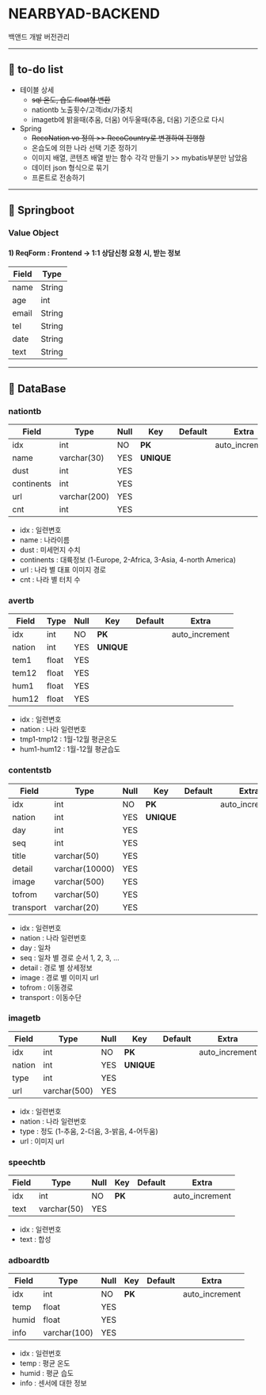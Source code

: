 # NEARBYAD-BACKEND
백앤드 개발 버전관리

****
## 💪 to-do list
* 테이블 상세
  * ~~sql 온도, 습도 float형 변환~~
  * nationtb 노출횟수/고객idx/가중치 
  * imagetb에 밝을때(추움, 더움) 어두울때(추움, 더움) 기준으로 다시 
* Spring
  * ~~RecoNation vo 정의 >> RecoCountry로 변경하여 진행함~~
  * 온습도에 의한 나라 선택 기준 정하기
  * 이미지 배열, 콘텐츠 배열 받는 함수 각각 만들기 >> mybatis부분만 남았음
  * 데이터 json 형식으로 묶기
  * 프론트로 전송하기
****

## :dart: Springboot
### Value Object
#### 1) ReqForm : Frontend -> 1:1 상담신청 요청 시, 받는 정보
|Field|Type|
|---|---|
|name|String|
|age|int|
|email|String|
|tel|String|
|date|String|
|text|String|

***


## :dart: DataBase

### nationtb
|Field|Type|Null|Key|Default|Extra|
|---|---|---|---|---|---|
|idx|int|NO|**PK**||auto_increment|
|name|varchar(30)|YES|**UNIQUE**||
|dust|int|YES|||
|continents|int|YES|||
|url|varchar(200)|YES|
|cnt|int|YES|||
* idx : 일련변호
* name : 나라이름
* dust : 미세먼지 수치
* continents : 대륙정보 (1-Europe, 2-Africa, 3-Asia, 4-north America)
* url : 나라 별 대표 이미지 경로
* cnt : 나라 별 터치 수


### avertb
|Field|Type|Null|Key|Default|Extra|
|---|---|---|---|---|---|
|idx|int|NO|**PK**||auto_increment|
|nation|int|YES|**UNIQUE**|||
|tem1|float|YES|||
|tem12|float|YES|||
|hum1|float|YES|||
|hum12|float|YES|||
* idx : 일련변호
* nation : 나라 일련번호
* tmp1-tmp12 : 1월-12월 평균온도
* hum1-hum12 : 1월-12월 평균습도


### contentstb
|Field|Type|Null|Key|Default|Extra|
|---|---|---|---|---|---|
|idx|int|NO|**PK**||auto_increment|
|nation|int|YES|**UNIQUE**|||
|day|int|YES|||
|seq|int|YES|||
|title|varchar(50)|YES|
|detail|varchar(10000)|YES|||
|image|varchar(500)|YES|||
|tofrom|varchar(50)|YES|||
|transport|varchar(20)|YES|||
* idx : 일련번호
* nation : 나라 일련번호
* day : 일차
* seq : 일차 별 경로 순서 1, 2, 3, ...
* detail : 경로 별 상세정보
* image : 경로 별 이미지 url
* tofrom : 이동경로
* transport : 이동수단


### imagetb
|Field|Type|Null|Key|Default|Extra|
|---|---|---|---|---|---|
|idx|int|NO|**PK**||auto_increment|
|nation|int|YES|**UNIQUE**|||
|type|int|YES|
|url|varchar(500)|YES|
* idx : 일련번호
* nation : 나라 일련번호
* type : 정도 (1-추움, 2-더움, 3-밝음, 4-어두움)
* url : 이미지 url 


### speechtb
|Field|Type|Null|Key|Default|Extra|
|---|---|---|---|---|---|
|idx|int|NO|**PK**||auto_increment|
|text|varchar(50)|YES||||
* idx : 일련번호
* text : 합성 

### adboardtb
|Field|Type|Null|Key|Default|Extra|
|---|---|---|---|---|---|
|idx|int|NO|**PK**||auto_increment|
|temp|float|YES||||
|humid|float|YES||||
|info|varchar(100)|YES||||
* idx : 일련번호
* temp : 평균 온도
* humid : 평균 습도
* info : 센서에 대한 정보

